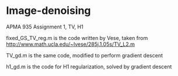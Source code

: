 # Image-denoising
APMA 935 Assignment 1, TV, H1

fixed_GS_TV_reg.m is the code written by Vese, taken from http://www.math.ucla.edu/~lvese/285j.1.05s/TV_L2.m

TV_gd.m is the same code, modified to perform gradient descent

h1_gd.m is the code for H1 regularization, solved by gradient descent
